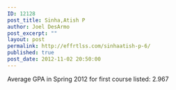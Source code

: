 ```yaml
---
ID: 12128
post_title: Sinha,Atish P
author: Joel DesArmo
post_excerpt: ""
layout: post
permalink: http://effrtlss.com/sinhaatish-p-6/
published: true
post_date: 2012-11-02 20:50:00
---
```

<p>Average GPA in Spring 2012 for first course listed: 2.967</p>